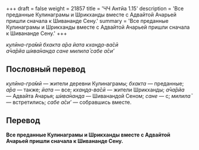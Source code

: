 +++
draft = false
weight = 21857
title = 'ЧЧ Антйа 1.15'
description = 'Все преданные Кулинаграмы и Шрикханды вместе с Адвайтой Ачарьей пришли сначала к Шивананде Сену.'
summary = 'Все преданные Кулинаграмы и Шрикханды вместе с Адвайтой Ачарьей пришли сначала к Шивананде Сену.'
+++

_кулӣна-гра̄мӣ бхакта а̄ра йата кхан̣д̣а-ва̄сӣ  
а̄ча̄рйа ш́ива̄нанда сане милила̄ сабе а̄си’_

## Пословный перевод

_кулӣна_\-_гра̄мӣ_ — жители деревни Кулинаграмы; _бхакта_ — преданные; _а̄ра_ — также; _йата_ — все; _кхан̣д̣а_\-_ва̄сӣ_ — жители Шрикханды; _а̄ча̄рйа_ — Адвайта Ачарья; _ш́ива̄нанда_ — Шиванандой Сеном; _сане_ — с; _милила̄_ — встретились; _сабе_ _а̄си’_ — собравшись вместе.

## Перевод

**Все преданные Кулинаграмы и Шрикханды вместе с Адвайтой Ачарьей пришли сначала к Шивананде Сену.**
